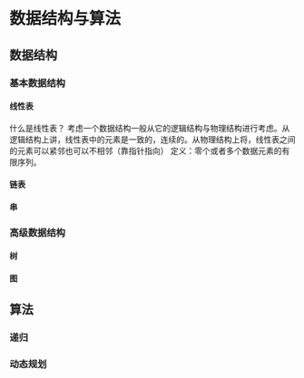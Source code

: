 # 数据结构与算法

## 数据结构
### 基本数据结构
#### 线性表
什么是线性表？
考虑一个数据结构一般从它的逻辑结构与物理结构进行考虑。从逻辑结构上讲，线性表中的元素是一致的，连续的。从物理结构上将，线性表之间的元素可以紧邻也可以不相邻（靠指针指向）
定义：零个或者多个数据元素的有限序列。





#### 链表

#### 串

### 高级数据结构
#### 树

#### 图





## 算法
### 递归


### 动态规划




